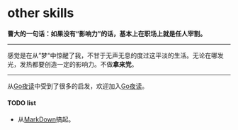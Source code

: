 # other skills
**曹大的一句话：如果没有“影响力”的话，基本上在职场上就是任人宰割。**
___
感觉是在从”梦“中惊醒了我，不甘于无声无息的度过这平淡的生活。无论在哪发光，发热都要创造一定的影响力。不做**拿来党**。
*****

从[Go夜读](https://reading.developerlearning.cn)中受到了很多的启发，欢迎加入[Go夜读](https://reading.developerlearning.cn)。

#### TODO list
 - 从[MarkDown]搞起。
 



[MarkDown]: <https://www.markdownguide.org/getting-started/>
